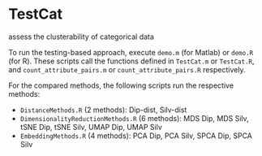 # TestCat
assess the clusterability of categorical data



To run the testing-based approach, execute `demo.m` (for Matlab) or `demo.R` (for R). These scripts call the functions defined in `TestCat.m` or `TestCat.R`, and `count_attribute_pairs.m` or `count_attribute_pairs.R` respectively.



For the compared methods, the following scripts run the respective methods:

- `DistanceMethods.R` (2 methods): Dip-dist, Silv-dist
- `DimensionalityReductionMethods.R` (6 methods): MDS Dip, MDS Silv, tSNE Dip, tSNE Silv, UMAP Dip, UMAP Silv
- `EmbeddingMethods.R` (4 methods): PCA Dip, PCA Silv, SPCA Dip, SPCA Silv
